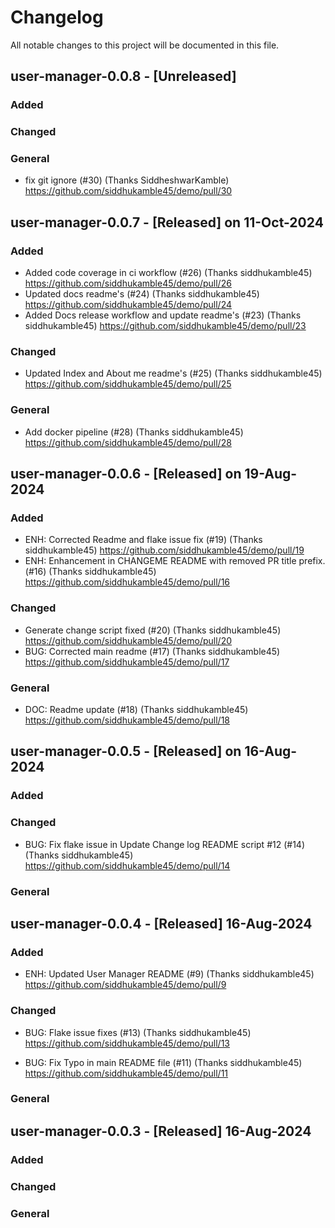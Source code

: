 # Changelog

All notable changes to this project will be documented in this file.

## user-manager-0.0.8 - [Unreleased]

### Added

### Changed

### General
- fix git ignore (#30) (Thanks SiddheshwarKamble) https://github.com/siddhukamble45/demo/pull/30


## user-manager-0.0.7 - [Released] on 11-Oct-2024

### Added
-  Added code coverage in ci workflow (#26) (Thanks siddhukamble45) https://github.com/siddhukamble45/demo/pull/26
-  Updated docs readme's (#24) (Thanks siddhukamble45) https://github.com/siddhukamble45/demo/pull/24
-  Added Docs release workflow and update readme's (#23) (Thanks siddhukamble45) https://github.com/siddhukamble45/demo/pull/23

### Changed
-  Updated Index and About me readme's (#25) (Thanks siddhukamble45) https://github.com/siddhukamble45/demo/pull/25

### General
- Add docker pipeline (#28) (Thanks siddhukamble45) https://github.com/siddhukamble45/demo/pull/28


## user-manager-0.0.6 - [Released] on 19-Aug-2024

### Added
- ENH: Corrected Readme and flake issue fix (#19) (Thanks siddhukamble45) https://github.com/siddhukamble45/demo/pull/19
- ENH: Enhancement in CHANGEME README with removed PR title prefix. (#16) (Thanks siddhukamble45) https://github.com/siddhukamble45/demo/pull/16

### Changed
-  Generate change script fixed (#20) (Thanks siddhukamble45) https://github.com/siddhukamble45/demo/pull/20
- BUG: Corrected main readme (#17) (Thanks siddhukamble45) https://github.com/siddhukamble45/demo/pull/17

### General
- DOC: Readme update (#18) (Thanks siddhukamble45) https://github.com/siddhukamble45/demo/pull/18


## user-manager-0.0.5 - [Released] on 16-Aug-2024

### Added

### Changed
- BUG: Fix flake issue in Update Change log README script #12 (#14) (Thanks siddhukamble45) https://github.com/siddhukamble45/demo/pull/14


### General

## user-manager-0.0.4 - [Released] 16-Aug-2024

### Added
- ENH: Updated User Manager README (#9) (Thanks siddhukamble45) https://github.com/siddhukamble45/demo/pull/9

### Changed
- BUG: Flake issue fixes (#13) (Thanks siddhukamble45) https://github.com/siddhukamble45/demo/pull/13

- BUG: Fix Typo in main README file (#11) (Thanks siddhukamble45) https://github.com/siddhukamble45/demo/pull/11

### General

## user-manager-0.0.3 - [Released] 16-Aug-2024

### Added

### Changed

### General

